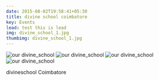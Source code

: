 ```yaml
---
date: 2015-08-02T19:58:41+05:30
title: divine school coimbatore
key: Events
lead: test this is lead
img: divine_school_1.jpg
thumbimg: divine_school_1.jpg
---
```

![our divine_school](http://www.israelrajappah.com/images/gallery/divine_school/divine_school_2.jpg)
![our divine_school](http://www.israelrajappah.com/images/gallery/divine_school/divine_school_3.jpg)
![our divine_school](http://www.israelrajappah.com/images/gallery/divine_school/divine_school_4.jpg)
![our divine_school](http://www.israelrajappah.com/images/gallery/divine_school/divine_school_5.jpg)

divineschool Coimbatore

<!--more-->